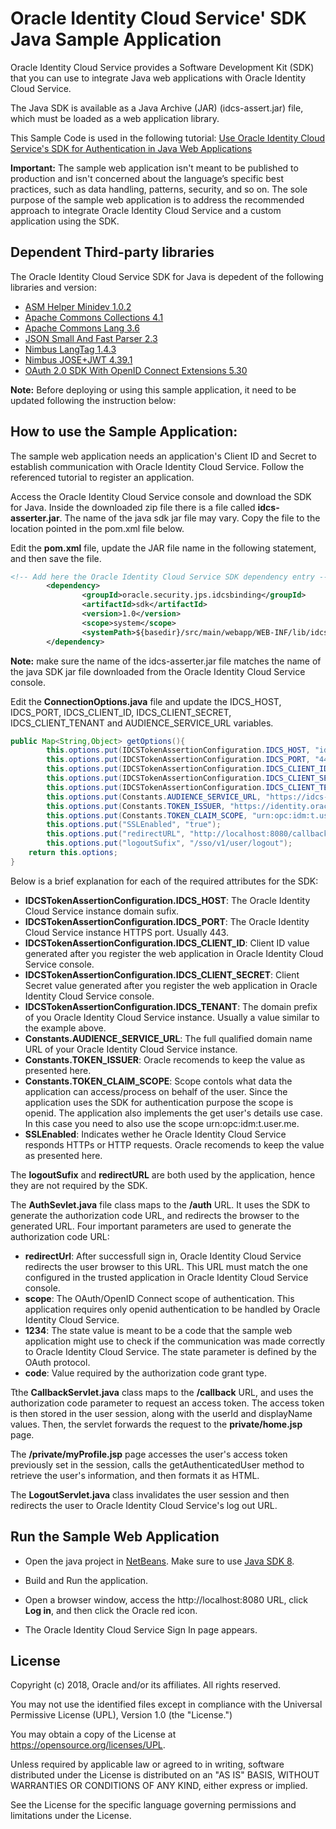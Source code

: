 # Oracle Identity Cloud Service' SDK Java Sample Application

Oracle Identity Cloud Service provides a Software Development Kit (SDK) that you can use to integrate Java web applications with Oracle Identity Cloud Service.

The Java SDK is available as a Java Archive (JAR) (idcs-assert.jar) file, which must be loaded as a web application library.

This Sample Code is used in the following tutorial: [Use Oracle Identity Cloud Service's SDK for Authentication in Java Web Applications]( https://apexapps.oracle.com/pls/apex/f?p=44785:112:0::::P112_CONTENT_ID:22663)

**Important:** The sample web application isn't meant to be published to production and isn't concerned about the language’s specific best practices, such as data handling, patterns, security, and so on. The sole purpose of the sample web application is to address the recommended approach to integrate Oracle Identity Cloud Service and a custom application using the SDK.

## Dependent Third-party libraries
The Oracle Identity Cloud Service SDK for Java is depedent of the following libraries and version:
- [ASM Helper Minidev 1.0.2](https://mvnrepository.com/artifact/net.minidev/asm)
- [Apache Commons Collections 4.1](https://mvnrepository.com/artifact/org.apache.commons/commons-collections4)
- [Apache Commons Lang 3.6](https://mvnrepository.com/artifact/org.apache.commons/commons-lang3)
- [JSON Small And Fast Parser 2.3](https://mvnrepository.com/artifact/net.minidev/json-smart)
- [Nimbus LangTag 1.4.3](https://mvnrepository.com/artifact/com.nimbusds/lang-tag)
- [Nimbus JOSE+JWT 4.39.1](https://mvnrepository.com/artifact/com.nimbusds/nimbus-jose-jwt)
- [OAuth 2.0 SDK With OpenID Connect Extensions 5.30](https://mvnrepository.com/artifact/com.nimbusds/oauth2-oidc-sdk)

**Note:** Before deploying or using this sample application, it need to be updated following the instruction below:

## How to use the Sample Application:

The sample web application needs an application's Client ID and Secret to establish communication with Oracle Identity Cloud Service.  Follow the referenced tutorial to register an application.

Access the Oracle Identity Cloud Service console and download the SDK for Java. Inside the downloaded zip file there is a file called **idcs-asserter.jar**. The name of the java sdk jar file may vary.
Copy the file to the location pointed in the pom.xml file below.

Edit the **pom.xml** file, update the JAR file name in the following statement, and then save the file.
```xml
<!-- Add here the Oracle Identity Cloud Service SDK dependency entry -->
        <dependency>
                <groupId>oracle.security.jps.idcsbinding</groupId>
                <artifactId>sdk</artifactId>
                <version>1.0</version>
                <scope>system</scope>
                <systemPath>${basedir}/src/main/webapp/WEB-INF/lib/idcs-asserter.jar</systemPath>
        </dependency>
```
**Note:** make sure the name of the idcs-asserter.jar file matches the name of the java SDK jar file downloaded from the Oracle Identity Cloud Service console.

Edit the **ConnectionOptions.java** file and update the IDCS_HOST, IDCS_PORT, IDCS_CLIENT_ID, IDCS_CLIENT_SECRET,  IDCS_CLIENT_TENANT and AUDIENCE_SERVICE_URL variables.
```java
public Map<String,Object> getOptions(){
        this.options.put(IDCSTokenAssertionConfiguration.IDCS_HOST, "identity.oraclecloud.com");
        this.options.put(IDCSTokenAssertionConfiguration.IDCS_PORT, "443");
        this.options.put(IDCSTokenAssertionConfiguration.IDCS_CLIENT_ID, "123456789abcdefghij");
        this.options.put(IDCSTokenAssertionConfiguration.IDCS_CLIENT_SECRET, "abcde-12345-zyxvu-98765-qwerty");
        this.options.put(IDCSTokenAssertionConfiguration.IDCS_CLIENT_TENANT, "idcs-abcd1234");
        this.options.put(Constants.AUDIENCE_SERVICE_URL, "https://idcs-abcd1234.identity.oraclecloud.com");
        this.options.put(Constants.TOKEN_ISSUER, "https://identity.oraclecloud.com");
        this.options.put(Constants.TOKEN_CLAIM_SCOPE, "urn:opc:idm:t.user.me openid");
        this.options.put("SSLEnabled", "true");
        this.options.put("redirectURL", "http://localhost:8080/callback");
        this.options.put("logoutSufix", "/sso/v1/user/logout");
	return this.options;
}
```

Below is a brief explanation  for each of the required attributes for the SDK:
- **IDCSTokenAssertionConfiguration.IDCS_HOST**: The Oracle Identity Cloud Service instance domain sufix.
- **IDCSTokenAssertionConfiguration.IDCS_PORT**: The Oracle Identity Cloud Service instance HTTPS port. Usually 443.
- **IDCSTokenAssertionConfiguration.IDCS_CLIENT_ID**: Client ID value generated after you register the web application in Oracle Identity Cloud Service console.
- **IDCSTokenAssertionConfiguration.IDCS_CLIENT_SECRET**: Client Secret value generated after you register the web application in Oracle Identity Cloud Service console.
- **IDCSTokenAssertionConfiguration.IDCS_TENANT**: The domain prefix of you Oracle Identity Cloud Service instance. Usually a value similar to the example above.
- **Constants.AUDIENCE_SERVICE_URL**: The full qualified domain name URL of your Oracle Identity Cloud Service instance.
- **Constants.TOKEN_ISSUER**: Oracle recomends to keep the value as presented here.
- **Constants.TOKEN_CLAIM_SCOPE**: Scope contols what data the application can access/process on behalf of the user. Since the application uses the SDK for authentication purpose the scope is openid. The application also implements the get user's details use case. In this case you need to also use the scope urn:opc:idm:t.user.me.
- **SSLEnabled**: Indicates wether he Oracle Identity Cloud Service responds HTTPs or HTTP requests. Oracle recomends to keep the value as presented here.

The **logoutSufix** and **redirectURL** are both used by the application, hence they are not required by the SDK.

The **AuthSevlet.java** file  class maps to the **/auth** URL. It uses the SDK to generate the authorization code URL, and redirects the browser to the generated URL.
Four important parameters are used to generate the authorization code URL:
- **redirectUrl**: After successfull sign in, Oracle Identity Cloud Service redirects the user browser to this URL. This URL must match the one configured in the trusted application in Oracle Identity Cloud Service console.
- **scope**: The OAuth/OpenID Connect scope of authentication. This application requires only openid authentication to be handled by Oracle Identity Cloud Service.
- **1234**: The state value is meant to be a code that the sample web application might use to check if the communication was made correctly to Oracle Identity Cloud Service. The state parameter is defined by the OAuth protocol.
- **code**: Value required by the authorization code grant type.

Tthe **CallbackServlet.java** class maps to the **/callback** URL, and uses the authorization code parameter to request an access token. The access token is then stored in the user session, along with the userId and displayName values. Then, the servlet forwards the request to the **private/home.jsp** page.

The **/private/myProfile.jsp** page accesses the user's access token previously set in the session, calls the getAuthenticatedUser method to retrieve the user's information, and then formats it as HTML.

The **LogoutServlet.java** class invalidates the user session and then redirects the user to Oracle Identity Cloud Service's log out URL.

## Run the Sample Web Application

- Open the java project in [NetBeans](https://netbeans.org/). Make sure to use [Java SDK 8](http://www.oracle.com/technetwork/pt/java/javase/downloads/jdk8-downloads-2133151.html). 

- Build and Run the application.
 
- Open a browser window, access the http://localhost:8080 URL, click **Log in**, and then click the Oracle red icon.

- The Oracle Identity Cloud Service Sign In page appears.

## License

Copyright (c) 2018, Oracle and/or its affiliates. All rights reserved.

You may not use the identified files except in compliance with the Universal Permissive License (UPL), Version 1.0 (the "License.")

You may obtain a copy of the License at https://opensource.org/licenses/UPL. 

Unless required by applicable law or agreed to in writing, software distributed under the License is distributed on an "AS IS" BASIS, WITHOUT WARRANTIES OR CONDITIONS OF ANY KIND, either express or implied.

See the License for the specific language governing permissions and limitations under the License.